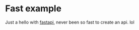 Fast example
============

Just a hello with [fastapi](https://fastapi.tiangolo.com/), never been so fast to create an api. lol